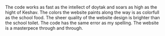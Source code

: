 The code works as fast as the intellect of doytak and soars as high as the hight of Keshav. The colors the website paints along the way is as colorfull as the school food. The sheer quality of the website design is brighter than the school toilet. The code has the same error as my spelling. The website is a masterpece through and through.
